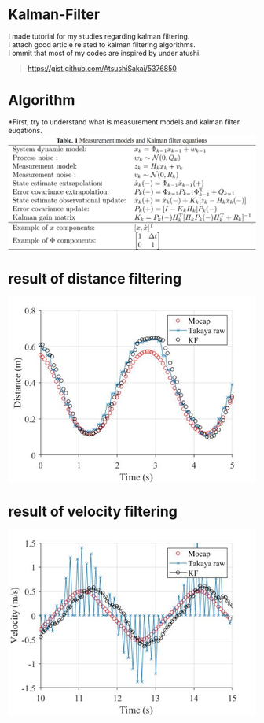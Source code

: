 # Kalman-Filter
I made tutorial for my studies regarding kalman filtering.  
I attach good article related to kalman filtering algorithms.  
I ommit that most of my codes are inspired by under atushi.  
>https://gist.github.com/AtsushiSakai/5376850

# Algorithm
*First, try to understand what is measurement models and kalman filter euqations.
![Kalman_table](/images/table.jpg)

# result of distance filtering
![Kalman_distance](/images/kalman_distance.jpg)

# result of velocity filtering
![Kalman_velocity](/images/kalman_velocity.jpg)
